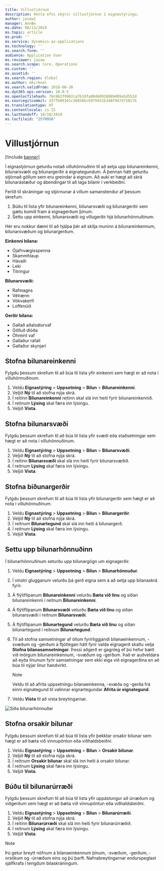 ```yaml
---
title: Villustjórnun
description: Þetta efni skýrir villustjórnun í eignastýringu.
author: josaw1
manager: AnnBe
ms.date: 08/13/2019
ms.topic: article
ms.prod: ''
ms.service: dynamics-ax-applications
ms.technology: ''
ms.search.form: ''
audience: Application User
ms.reviewer: josaw
ms.search.scope: Core, Operations
ms.custom: ''
ms.assetid: ''
ms.search.region: Global
ms.author: mkirknel
ms.search.validFrom: 2018-08-30
ms.dyn365.ops.version: 10.0.5
ms.openlocfilehash: 78c062f9982ca7b18fa00d60928089d09a5d552d
ms.sourcegitcommit: d37fb09101c30858bcb975931b3d8f947d72017b
ms.translationtype: HT
ms.contentlocale: is-IS
ms.lasthandoff: 10/10/2019
ms.locfileid: "2570956"
---
```

# <a name="fault-management"></a>Villustjórnun

[!include [banner](../../includes/banner.md)]

 

Í eignastjórnun geturðu notað villuhönnuðinn til að setja upp bilunareinkenni, bilunarsvæði og bilunargerðir á eignategundum. Á þennan hátt geturðu stjórnað göllum sem eru greindar á eignum. Að auki er hægt að skrá bilunarástæður og ábendingar til að laga bilanir í verkbeiðni.

Ferlið til skráningar og stjórnunar á villum samanstendur af þessum skrefum.

1. Búðu til lista yfir bilunareinkenni, bilunarsvæði og bilunargerðir sem gætu komið fram á eignagerðum þínum.
2. Settu upp einkenni, bilunarsvæði og villugerðir hjá bilunarhönnuðinum.

Hér eru nokkur dæmi til að hjálpa þér að skilja muninn á bilunareinkennum, bilunarsvæðum og bilunargerðum.

**Einkenni bilana:**

- Ójafnvægisspenna
- Skammhlaup
- Hávaði
- Leki
- Titringur

**Bilunarsvæði:**

- Rafmagns
- Vélrænn
- Vökvakerfi
- Loftknúið

**Gerðir bilana:**

- Gallað aðalsáturvaf
- Gölluð díóða
- Óhreint vaf
- Gallaður rafall
- Gallaður skynjari

## <a name="create-fault-symptoms"></a>Stofna bilunareinkenni

Fylgdu þessum skrefum til að búa til lista yfir einkenni sem hægt er að nota í villuhönnuðinum.

1. Veldu **Eignastýring** \> **Uppsetning** \> **Bilun** \> **Bilunareinkenni**.
2. Veljið **Ný** til að stofna nýja skrá.
3. Í reitinn **Bilunareinkenni** reitinn skal slá inn heiti fyrir bilunareinkennið.
4. Í reitnum **Lýsing** skal færa inn lýsingu.
5. Veljið **Vista**.

## <a name="create-fault-areas"></a>Stofna bilunarsvæði

Fylgdu þessum skrefum til að búa til lista yfir svæði eða staðsetningar sem hægt er að nota í villuhönnuðinum.

1. Veldu **Eignastýring** \> **Uppsetning** \> **Bilun** \> **Bilunarsvæði**.
2. Veljið **Ný** til að stofna nýja skrá.
3. Í reitinn **Bilunarsvæði** skal slá inn heiti fyrir bilunarsvæðið.
4. Í reitnum **Lýsing** skal færa inn lýsingu.
5. Veljið **Vista**.

## <a name="create-fault-types"></a>Stofna biðunargerðir

Fylgdu þessum skrefum til að búa til lista yfir bilunargerðir sem hægt er að nota í villuhönnuðinum.

1. Veldu **Eignastýring** \> **Uppsetning** \> **Bilun** \> **Bilunargerðir**.
2. Veljið **Ný** til að stofna nýja skrá.
3. Í reitnum **Bilunartegund** skal slá inn heiti á bilunargerð.
4. Í reitnum **Lýsing** skal færa inn lýsingu.
5. Veljið **Vista**.

## <a name="set-up-the-fault-designer"></a>Settu upp bilunarhönnuðinn

Í bilunarhönnuðinum seturðu upp bilunargögn um eignagerðir.

1. Veldu **Eignastýring** \> **Uppsetning** \> **Bilun** \> **Bilunarhönnuður**.
2. Í vinstri glugganum velurðu þá gerð eigna sem á að setja upp bilanaskrá fyrir.
3. Á flýtiflipanum **Bilunareinkenni** velurðu **Bæta við línu** og síðan bilunareinkenni í reitnum **Bilunareinkenni**.
4. Á flýtiflipanum **Bilunarsvæði** velurðu **Bæta við línu** og síðan bilunarsvæði í reitnum **Bilunarsvæði**.
5. Á flýtiflipanum **Bilunartegund** velurðu **Bæta við línu** og síðan bilunartegund í reitnum **Bilunartegund**.
6. Til að stofna samsetningar af öllum fyrirliggjandi bilanaeinkennum, -svæðum og -gerðum á fljótlegan hátt fyrir valda eignagerð skaltu velja **Stofna bilanasamsetningar**. Þessi aðgerð er gagnleg ef þú hefur bætt við mörgum bilunareinkennum, -svæðum og -gerðum. Það er auðveldara að eyða línunum fyrir samsetningar sem ekki eiga við eignagerðina en að búa til nýjar línur handvirkt.

    > [!NOTE]
    > Veldu til að afrita uppsetningu bilanaeinkenna, -svæða og -gerða frá einni eignategund til valinnar eignartegundar **Afrita úr eignategund**.

7. Veldu **Vista** til að vista breytingarnar.

![Síða bilunarhönnuðar](media/21-setup-for-work-orders.png)

## <a name="create-fault-causes"></a>Stofna orsakir bilunar

Fylgdu þessum skrefum til að búa til lista yfir þekktar orsakir bilunar sem hægt er að bæta við vinnupöntun eða viðhaldsbeiðni.

1. Veldu **Eignastýring** \> **Uppsetning** \> **Bilun** \> **Orsakir bilunar**.
2. Veljið **Ný** til að stofna nýja skrá.
3. Í reitnum **Orsakir bilunar** skal slá inn heiti á orsakir bilunar.
4. Í reitnum **Lýsing** skal færa inn lýsingu.
5. Veljið **Vista**.

## <a name="create-fault-remedies"></a>Búðu til bilunarúrræði

Fylgdu þessum skrefum til að búa til lista yfir uppástungur að úrræðum og viðgerðum sem hægt er að bæta við vinnupöntun eða viðhaldsbeiðni.

1. Veldu **Eignastýring** \> **Uppsetning** \> **Bilun** \> **Bilunarúrræði**.
2. Veljið **Ný** til að stofna nýja skrá.
3. Í reitinn **Bilunarúrræði** skal slá inn heiti fyrir bilunarúrræðið.
4. Í reitnum **Lýsing** skal færa inn lýsingu.
5. Veljið **Vista**.

> [!NOTE]
> Þú getur breytt nöfnum á bilanaeinkennum þínum, -svæðum, -gerðum, -orsökum og -úrræðum eins og þú þarft. Nafnabreytingarnar endurspeglast sjálfkrafa í tengdum bilaskráningum.
